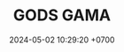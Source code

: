 ---
layout: teamCard
permalink: /team/:title.html
categories: LA2024JN LIN1 LIN4 LIN5 LIN6 LIN7 LIN9 LIN10 LIN11
maincover: /assets/logos/BDLF.png
puntosLJMAYO24:
date: 2024-05-02 10:29:20 +0700
title: GODS GAMA
tag: johto042024
color: black
puntosLJ202404: 12
grupo: sur
background: '#F16C38'
cover: /assets/ver.png
team: GODS GAMA
ID: GOD G
status: <i class="fa-soLINd fa-check"></i>
puntos: 5
pj: 4
#PARTIDO 1
j1: RONDA 1
p1: GOD G
pp1: SSI
bg1: rock
r1: 0
rr1: 4
pt1: 0
pj1: 1
#PARTIDO 2
j2: RONDA 2
p2: IL
pp2: GOD G
bg2: rock
r2: 2
rr2: 2
pt2: 2
pj2: 1
#PARTIDO 3
j3: RONDA 3
p3: HGHG
pp3: GOD G
bg3: rock
r3: 1
rr3: 3
pt3: 3
pj3: 1
#PARTIDO 4
j4: RONDA 4
p4: GOD G
pp4: GOLD V
bg4: rock
r4: 
rr4:
pt4: 0
pj4: 0
#PARTIDO 5
j5: RONDA 5
p5: GOD G
pp5: HGSS
bg5: rock
r5: 
rr5:
pt5: 0
pj5: 0
#PARTIDO 6
j6: RONDA 6
p6: GOD G
pp6: RN
bg6: rock
r6: 
rr6: 
pt6: 0
pj6: 0

#PARTIDO 7
j7: RONDA 7
p7:  GOD G
pp7: TSF
bg7: rock
r7: 
rr7:  
pt7: 0
pj7: 0
#PARTIDO 8
j8: RONDA 8
p8:  BNT
pp8: GOD G
bg8: rock
rr8: 
r8: 
pt8: 0
pj8: 0
#PARTIDO 9
j9: RONDA 9
p9:  GOD G
pp9: GOD O
bg9: rock
r9: 
rr9: 
pt9: 0
pj9: 0
#PARTIDO 10
j10: RONDA 10
p10: GOD G
pp10: GOLD S
bg10: rock
r10: 
rr10:
pt10: 0
pj10: 0
#PARTIDO 11
j11: RONDA 11
p11: GOD G
pp11: P1
bg11: rock
r11: 0
rr11: 4
pt11: 0
pj11: 1
stream: <i class="fa-brands fa-twitch text-white"></i>
dia: 19
hora: '22:10'
---